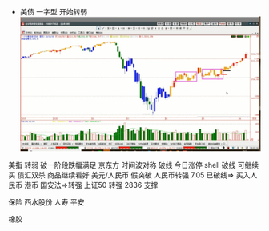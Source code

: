 - 美债 一字型 开始转弱
![](../img/test.mp4_20200608_233817.453.jpg)

美指 转弱 破一阶段跌幅满足
京东方 时间波对称 破线 今日涨停
shell 破线 可继续买
债汇双杀 商品继续看好
美元/人民币  假突破 人民币转强 7.05 已破线=> 买入人民币
港币 国安法=>转强
上证50 转强 2836 支撑

保险 
西水股份
人寿
平安

橡胶